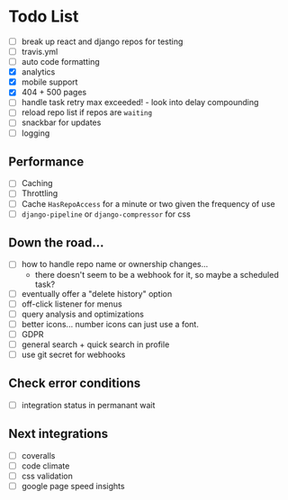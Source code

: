 # Todo List

- [ ] break up react and django repos for testing
- [ ] travis.yml
- [ ] auto code formatting
- [x] analytics
- [x] mobile support
- [x] 404 + 500 pages
- [ ] handle task retry max exceeded! - look into delay compounding
- [ ] reload repo list if repos are `waiting`
- [ ] snackbar for updates
- [ ] logging

## Performance

- [ ] Caching
- [ ] Throttling
- [ ] Cache `HasRepoAccess` for a minute or two given the frequency of use
- [ ] `django-pipeline` or `django-compressor` for css

## Down the road...

- [ ] how to handle repo name or ownership changes...
    - there doesn't seem to be a webhook for it, so maybe a scheduled task?
- [ ] eventually offer a "delete history" option
- [ ] off-click listener for menus
- [ ] query analysis and optimizations
- [ ] better icons... number icons can just use a font.
- [ ] GDPR
- [ ] general search + quick search in profile
- [ ] use git secret for webhooks

## Check error conditions
- [ ] integration status in permanant wait


## Next integrations
- [ ] coveralls
- [ ] code climate
- [ ] css validation
- [ ] google page speed insights
